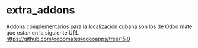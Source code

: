 # extra_addons
Addons complementarios para la localización cubana 
 son los de Odoo mate que estan en la siguiente URL 
 https://github.com/odoomates/odooapps/tree/15.0
